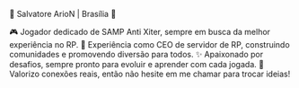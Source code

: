 💎 Salvatore ArioN | Brasília 💎

🎮 Jogador dedicado de SAMP Anti Xiter, sempre em busca da melhor experiência no RP.
👔 Experiência como CEO de servidor de RP, construindo comunidades e promovendo diversão para todos.
✨ Apaixonado por desafios, sempre pronto para evoluir e aprender com cada jogada.
🤝 Valorizo conexões reais, então não hesite em me chamar para trocar ideias!
